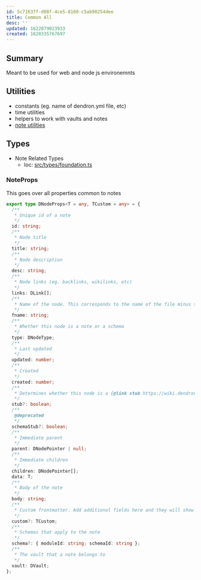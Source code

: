 ```yaml
---
id: 5c71637f-d08f-4ce5-8160-c5ab90254dee
title: Common All
desc: ''
updated: 1622079023933
created: 1620335767697
---
```



## Summary

Meant to be used for web and node js environemnts

## Utilities
- constants (eg. name of dendron.yml file, etc)
- time utilities
- helpers to work with vaults and notes
- [note utilities](https://github.com/dendronhq/dendron/blob/master/packages/common-all/src/dnode.ts#L775:L775)

## Types 

- Note Related Types
    - loc: [src/types/foundation.ts](https://github.com/dendronhq/dendron/blob/master/packages/common-all/src/types/foundation.ts#L63:L63)


### NoteProps

This goes over all properties common to notes

```ts
export type DNodeProps<T = any, TCustom = any> = {
  /**
   * Unique id of a note
   */
  id: string;
  /**
   * Node title
   */
  title: string;
  /**
   * Node description
   */
  desc: string;
  /**
   * Node links (eg. backlinks, wikilinks, etc)
   */
  links: DLink[];
  /**
   * Name of the node. This corresponds to the name of the file minus the extension
   */
  fname: string;
  /**
   * Whether this node is a note or a schema
   */
  type: DNodeType;
  /**
   * Last updated
   */
  updated: number;
  /**
   * Created
   */
  created: number;
  /**
   * Determines whether this node is a {@link stub https://wiki.dendron.so/notes/c6fd6bc4-7f75-4cbb-8f34-f7b99bfe2d50.html#stubs}
   */
  stub?: boolean;
  /**
   @deprecated
   */
  schemaStub?: boolean;
  /**
   * Immediate parent
   */
  parent: DNodePointer | null;
  /**
   * Immediate children
   */
  children: DNodePointer[];
  data: T;
  /**
   * Body of the note
   */
  body: string;
  /**
   * Custom frontmatter. Add additional fields here and they will show up in the note frontmatter
   */
  custom?: TCustom;
  /**
   * Schemas that apply to the note
   */
  schema?: { moduleId: string; schemaId: string };
  /**
   * The vault that a note belongs to
   */
  vault: DVault;
};
```
